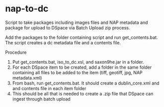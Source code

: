 # nap-to-dc

Script to take packages including images files and NAP metadata and package for upload to DSpace via Batch Upload zip process.

Add the packages to the folder containing script and run get_contents.bat. The script creates a dc metadata file and a contents file.

Procedure

1. Put get_contents.bat, iso_to_dc.xsl, and saxon9he.jar in a folder.
2. For each DSpace item to be created, add a folder in the same folder containing all files to be added to the item (tiff, geotiff, jpg, NAP metadata.xml)
3. From bash, run get_contents.bat. It should create a dublin_core.xml and and contents file in each item folder
4. This should be all that is needed to create a .zip file that DSpace can ingest through batch upload
